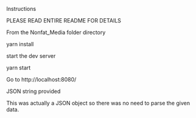 Instructions

PLEASE READ ENTIRE README FOR DETAILS

From the Nonfat_Media folder directory

yarn install

start the dev server

yarn start

Go to http://localhost:8080/

JSON string provided

This was actually a JSON object so there was no need to parse the given data.
